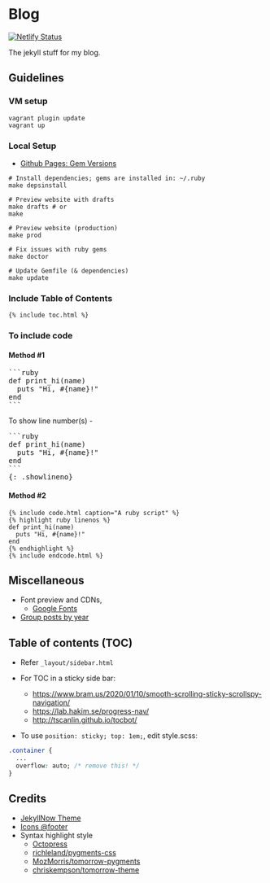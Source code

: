 # Blog
[![Netlify Status](https://api.netlify.com/api/v1/badges/7f2d2399-781d-448b-a637-c3f64dccede5/deploy-status)](https://app.netlify.com/sites/adityabasu/deploys)

The jekyll stuff for my blog.

## Guidelines
### VM setup

```
vagrant plugin update
vagrant up
```

### Local Setup

- [Github Pages: Gem Versions](https://pages.github.com/versions/)

```
# Install dependencies; gems are installed in: ~/.ruby
make depsinstall

# Preview website with drafts
make drafts # or
make

# Preview website (production)
make prod

# Fix issues with ruby gems
make doctor

# Update Gemfile (& dependencies)
make update
```

### Include Table of Contents
```
{% include toc.html %}
```

### To include code
#### Method #1
<pre>
```ruby
def print_hi(name)
  puts "Hi, #{name}!"
end
```
</pre>

To show line number(s) -

<pre>
```ruby
def print_hi(name)
  puts "Hi, #{name}!"
end
```
{: .showlineno}
</pre>

#### Method #2
```
{% include code.html caption="A ruby script" %}
{% highlight ruby linenos %}
def print_hi(name)
  puts "Hi, #{name}!"
end
{% endhighlight %}
{% include endcode.html %}
```

## Miscellaneous
- Font preview and CDNs,
  * [Google Fonts](https://www.google.com/fonts)
- [Group posts by year](https://stackoverflow.com/questions/19086284/jekyll-liquid-templating-how-to-group-blog-posts-by-year/20777475#20777475)

## Table of contents (TOC)
- Refer `_layout/sidebar.html`
- For TOC in a sticky side bar:
  * https://www.bram.us/2020/01/10/smooth-scrolling-sticky-scrollspy-navigation/
  * https://lab.hakim.se/progress-nav/
  * http://tscanlin.github.io/tocbot/

- To use `position: sticky; top: 1em;`, edit style.scss:
```css
.container {
  ...
  overflow: auto; /* remove this! */
}
```

## Credits
- [JekyllNow Theme](https://github.com/barryclark/jekyll-now)
- [Icons @footer](https://github.com/neilorangepeel/Free-Social-Icons)
- Syntax highlight style
  * [Octopress](http://octopress.org/)
  * [richleland/pygments-css](https://github.com/richleland/pygments-css)
  * [MozMorris/tomorrow-pygments](https://github.com/MozMorris/tomorrow-pygments)
  * [chriskempson/tomorrow-theme](https://github.com/chriskempson/tomorrow-theme)
